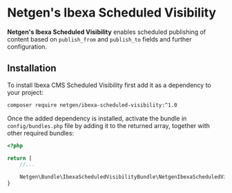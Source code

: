 # Netgen's Ibexa Scheduled Visibility

**Netgen's Ibexa Scheduled Visibility** enables scheduled publishing of content
based on ``publish_from`` and ``publish_to`` fields and further configuration.

## Installation

To install Ibexa CMS Scheduled Visibility first add it as a dependency to your project:

```sh
composer require netgen/ibexa-scheduled-visibility:^1.0
```

Once the added dependency is installed, activate the bundle in `config/bundles.php` file by adding it to the returned array, together with other required bundles:

```php
<?php

return [
    //...

    Netgen\Bundle\IbexaScheduledVisibilityBundle\NetgenIbexaScheduledVisibilityBundle::class => ['all' => true],
}
```
